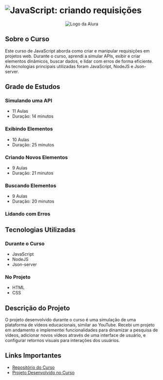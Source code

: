 # ![JavaScript: criando requisições](https://img.shields.io/badge/JavaScript-criando%20requisições-blue)

<p align="center"> <img src="https://github.com/MonicaHillman/aluraplay-requisicoes/blob/main/img/logo.png" alt="Logo da Alura"> </p>

## Sobre o Curso

Este curso de JavaScript aborda como criar e manipular requisições em projetos web. Durante o curso, aprendi a simular APIs, exibir e criar elementos dinâmicos, buscar dados, e lidar com erros de forma eficiente. As tecnologias principais utilizadas foram JavaScript, NodeJS e Json-server.

## Grade de Estudos

### Simulando uma API
- 11 Aulas
- Duração: 14 minutos

### Exibindo Elementos
- 10 Aulas
- Duração: 25 minutos

### Criando Novos Elementos
- 9 Aulas
- Duração: 21 minutos

### Buscando Elementos
- 9 Aulas
- Duração: 20 minutos

### Lidando com Erros

## Tecnologias Utilizadas

### Durante o Curso
- JavaScript
- NodeJS
- Json-server

### No Projeto
- HTML
- CSS

## Descrição do Projeto

O projeto desenvolvido durante o curso é uma simulação de uma plataforma de vídeos educacionais, similar ao YouTube. Recebi um projeto em andamento e implementei funcionalidades para dinamizar a pesquisa de vídeos, adicionar novos vídeos através de uma interface de usuário, e configurar retornos visuais para interações dos usuários.

## Links Importantes

- [Repositório do Curso](https://github.com/robertdouglasaimon/javascript-alura/tree/main/JS%20criando%20requisições)
- [Projeto Desenvolvido no Curso](https://robertdouglasaimon.github.io/javascript-alura/JS%20criando%20requisições/desafio%20final/index.html)

